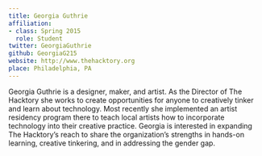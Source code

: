 ```yaml
---
title: Georgia Guthrie
affiliation:
- class: Spring 2015
  role: Student
twitter: GeorgiaGuthrie
github: GeorgiaG215
website: http://www.thehacktory.org
place: Philadelphia, PA
---
```

Georgia Guthrie is a designer, maker, and artist. As the Director of The Hacktory she works to create opportunities for anyone to creatively tinker and learn about technology. Most recently she implemented an artist residency program there to teach local artists how to incorporate technology into their creative practice. Georgia is interested in expanding The Hacktory’s reach to share the organization’s strengths in hands-on learning, creative tinkering, and in addressing the gender gap.